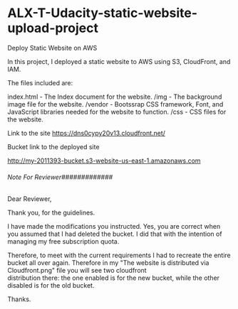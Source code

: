 # ALX-T-Udacity-static-website-upload-project

Deploy Static Website on AWS

In this project, I deployed a static website to AWS using S3, CloudFront, and IAM.

The files included are: 

index.html - The Index document for the website.
/img - The background image file for the website.
/vendor - Bootssrap CSS framework, Font, and JavaScript libraries needed for the website to function.
/css - CSS files for the website.


Link to the site
https://dns0cypy20v13.cloudfront.net/

Bucket link to the deployed site

http://my-2011393-bucket.s3-website-us-east-1.amazonaws.com



###### Note For Reviewer#############


Dear Reviewer,

Thank you, for the guidelines.

I have made the modifications you instructed. 
Yes, you are correct when you assumed that I had deleted the bucket.
 I did that with the intention of managing my free subscription quota.

Therefore, to meet with the current requirements I had to recreate the entire bucket all over again.
Therefore in my "The website is distributed via Cloudfront.png" file you will see two cloudfront \
distribution there: the one enabled is for the new bucket, while the other disabled is for the old bucket.

 Thanks.

